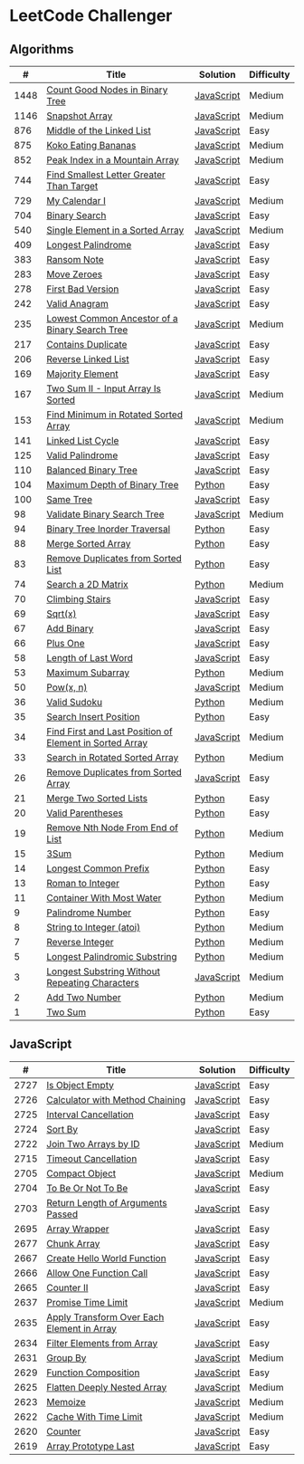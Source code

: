 # LeetCode Challenger

## Algorithms
| # | Title | Solution | Difficulty |
| - | ----- | -------- | ---------- |
| 1448 | [Count Good Nodes in Binary Tree](https://leetcode.com/problems/count-good-nodes-in-binary-tree/) | [JavaScript](./algorithms/count_good_nodes_in_binary_tree.js) | Medium |
| 1146 | [Snapshot Array](https://leetcode.com/problems/snapshot-array/) | [JavaScript](./algorithms/snapshot_array.js) | Medium |
| 876 | [Middle of the Linked List](https://leetcode.com/problems/middle-of-the-linked-list/) | [JavaScript](./algorithms/middle_of_the_linked_list.js) | Easy |
| 875 | [Koko Eating Bananas](https://leetcode.com/problems/koko-eating-bananas/) | [JavaScript](./algorithms/koko_eating_bananas.js) | Medium |
| 852 | [Peak Index in a Mountain Array](https://leetcode.com/problems/peak-index-in-a-mountain-array/) | [JavaScript](./algorithms/peak_index_in_a_mountain_array.js) | Medium |
| 744 | [Find Smallest Letter Greater Than Target](https://leetcode.com/problems/find-smallest-letter-greater-than-target/) | [JavaScript](./algorithms/find_smallest_letter_greater_than_target.js) | Easy |
| 729 | [My Calendar I](https://leetcode.com/problems/my-calendar-i/) | [JavaScript](./algorithms/my_calendar_i.js) | Medium |
| 704 | [Binary Search](https://leetcode.com/problems/binary-search/) | [JavaScript](./algorithms/binary_search.js) | Easy |
| 540 | [Single Element in a Sorted Array](https://leetcode.com/problems/single-element-in-a-sorted-array/) | [JavaScript](./algorithms/single_element_in_a_sorted_array.js) | Medium |
| 409 | [Longest Palindrome](https://leetcode.com/problems/longest-palindrome/) | [JavaScript](./algorithms/longest_palindrome.js) | Easy |
| 383 | [Ransom Note](https://leetcode.com/problems/ransom-note/) | [JavaScript](./algorithms/ransom_note.js) | Easy |
| 283 | [Move Zeroes](https://leetcode.com/problems/move-zeroes/) | [JavaScript](./algorithms/move_zeroes.js) | Easy |
| 278 | [First Bad Version](https://leetcode.com/problems/first-bad-version/) | [JavaScript](./algorithms/first_bad_version.js) | Easy |
| 242 | [Valid Anagram](https://leetcode.com/problems/valid-anagram/) | [JavaScript](./algorithms/valid_anagram.js) | Easy |
| 235 | [Lowest Common Ancestor of a Binary Search Tree](https://leetcode.com/problems/lowest-common-ancestor-of-a-binary-search-tree/) | [JavaScript](./algorithms/lowest_common_ancestor_of_a_binary_search_tree.js) | Medium |
| 217 | [Contains Duplicate](https://leetcode.com/problems/contains-duplicate/) | [JavaScript](./algorithms/contains_duplicate.js) | Easy |
| 206 | [Reverse Linked List](https://leetcode.com/problems/reverse-linked-list/) | [JavaScript](./algorithms/reverse_linked_list.js) | Easy |
| 169 | [Majority Element](https://leetcode.com/problems/majority-element/) | [JavaScript](./algorithms/majority_element.js) | Easy |
| 167 | [Two Sum II - Input Array Is Sorted](https://leetcode.com/problems/two-sum-ii-input-array-is-sorted/) | [JavaScript](./algorithms/two_sum_ii.js) | Medium |
| 153 | [Find Minimum in Rotated Sorted Array](https://leetcode.com/problems/find-minimum-in-rotated-sorted-array/) | [JavaScript](./algorithms/find_minimum_in_rotated_sorted_array.js) | Medium |
| 141 | [Linked List Cycle](https://leetcode.com/problems/linked-list-cycle/) | [JavaScript](./algorithms/linked_list_cycle.js) | Easy |
| 125 | [Valid Palindrome](https://leetcode.com/problems/valid-palindrome/) | [JavaScript](./algorithms/valid_palindrome.js) | Easy |
| 110 | [Balanced Binary Tree](https://leetcode.com/problems/balanced-binary-tree/) | [JavaScript](./algorithms/balanced_binary_tree.js) | Easy |
| 104 | [Maximum Depth of Binary Tree](https://leetcode.com/problems/maximum-depth-of-binary-tree/) | [Python](./algorithms/maximum_depth_of_binary_tree.py) | Easy |
| 100 | [Same Tree](https://leetcode.com/problems/same-tree/) | [JavaScript](./algorithms/same_tree.js) | Easy |
| 98 | [Validate Binary Search Tree](https://leetcode.com/problems/validate-binary-search-tree/) | [JavaScript](./algorithms/validate_binary_search_tree.js) | Medium |
| 94 | [Binary Tree Inorder Traversal](https://leetcode.com/problems/binary-tree-inorder-traversal/) | [Python](./algorithms/binary_tree_inorder_traversal.py) | Easy |
| 88 | [Merge Sorted Array](https://leetcode.com/problems/merge-sorted-array/) | [Python](./algorithms/merge_sorted_array.py) | Easy |
| 83 | [Remove Duplicates from Sorted List](https://leetcode.com/problems/remove-duplicates-from-sorted-list/) | [Python](./algorithms/remove_duplicates_from_sorted_list.py) | Easy |
| 74 | [Search a 2D Matrix](https://leetcode.com/problems/search-a-2d-matrix/) | [Python](./algorithms/search_a_2d_matrix.py) | Medium |
| 70 | [Climbing Stairs](https://leetcode.com/problems/climbing-stairs/) | [JavaScript](./algorithms/climbing_stairs.js) | Easy |
| 69 | [Sqrt(x)](https://leetcode.com/problems/sqrtx/) | [JavaScript](./algorithms/sqrt.js) | Easy |
| 67 | [Add Binary](https://leetcode.com/problems/add-binary/) | [JavaScript](./algorithms/add_binary.js) | Easy |
| 66 | [Plus One](https://leetcode.com/problems/plus-one/) | [JavaScript](./algorithms/plus_one.js) | Easy |
| 58 | [Length of Last Word](https://leetcode.com/problems/length-of-last-word/) | [JavaScript](./algorithms/length_of_last_word.js) | Easy |
| 53 | [Maximum Subarray](https://leetcode.com/problems/maximum-subarray/) | [Python](./algorithms/maximum_subarray.py) | Medium |
| 50 | [Pow(x, n)](https://leetcode.com/problems/powx-n/) | [JavaScript](./algorithms/pow(x,n).js) | Medium |
| 36 | [Valid Sudoku](https://leetcode.com/problems/valid-sudoku/) | [Python](./algorithms/valid_sudoku.py) | Medium |
| 35 | [Search Insert Position](https://leetcode.com/problems/search-insert-position/) | [Python](./algorithms/search_insert_position.py) | Easy |
| 34 | [Find First and Last Position of Element in Sorted Array](https://leetcode.com/problems/find-first-and-last-position-of-element-in-sorted-array/) | [JavaScript](./algorithms/find_first_and_last_position_of_element_in_sorted_array.js) | Medium |
| 33 | [Search in Rotated Sorted Array](https://leetcode.com/problems/search-in-rotated-sorted-array/) | [Python](./algorithms/search_in_rotated_sorted_array.py) | Medium |
| 26 | [Remove Duplicates from Sorted Array](https://leetcode.com/problems/remove-duplicates-from-sorted-array/) | [JavaScript](./algorithms/remove_duplicates_from_sorted_array.js) | Easy |
| 21 | [Merge Two Sorted Lists](https://leetcode.com/problems/merge-two-sorted-lists/) | [Python](./algorithms/merge_two_sorted_lists.py) | Easy |
| 20 | [Valid Parentheses](https://leetcode.com/problems/valid-parentheses/) | [Python](./algorithms/valid_parentheses.py) | Easy |
| 19 | [Remove Nth Node From End of List](https://leetcode.com/problems/remove-nth-node-from-end-of-list/) | [Python](./algorithms/remove_nth_node_from_end_of_list.py) | Medium |
| 15 | [3Sum](https://leetcode.com/problems/3sum/) | [Python](./algorithms/3sum.py) | Medium |
| 14 | [Longest Common Prefix](https://leetcode.com/problems/longest-common-prefix/) | [Python](./algorithms/longest_common_prefix.py) | Easy |
| 13 | [Roman to Integer](https://leetcode.com/problems/roman-to-integer/) | [Python](./algorithms/roman_to_integer.py) | Easy |
| 11 | [Container With Most Water](https://leetcode.com/problems/container-with-most-water/) | [Python](./algorithms/container_with_most_water.py) | Medium |
| 9 | [Palindrome Number](https://leetcode.com/problems/palindrome-number/) | [Python](./algorithms/palindrome_number.py) | Easy |
| 8 | [String to Integer (atoi)](https://leetcode.com/problems/string-to-integer-atoi/) | [Python](./algorithms/string_to_integer.py) | Medium |
| 7 | [Reverse Integer](https://leetcode.com/problems/reverse-integer/) | [Python](./algorithms/reverse_integer.py) | Medium |
| 5 | [Longest Palindromic Substring](https://leetcode.com/problems/longest-palindromic-substring/) | [Python](./algorithms/longest_palindromic_substring.py) | Medium |
| 3 | [Longest Substring Without Repeating Characters](https://leetcode.com/problems/longest-substring-without-repeating-characters/) | [JavaScript](./algorithms/longest_substring_without_repeating_characters.js) | Medium |
| 2 | [Add Two Number](https://leetcode.com/problems/add-two-numbers/) | [Python](./algorithms/add_two_numbers.py) | Medium |
| 1 | [Two Sum](https://leetcode.com/problems/two-sum/) | [Python](./algorithms/two_sum.py) | Easy |

## JavaScript
| # | Title | Solution | Difficulty |
| - | ----- | -------- | ---------- |
| 2727 | [Is Object Empty](https://leetcode.com/problems/is-object-empty/) | [JavaScript](./javascript/is_object_empty.js) | Easy |
| 2726 | [Calculator with Method Chaining](https://leetcode.com/problems/calculator-with-method-chaining/) | [JavaScript](./javascript/calculator_with_method_chaining.js) | Easy |
| 2725 | [Interval Cancellation](https://leetcode.com/problems/interval-cancellation/) | [JavaScript](./javascript/interval_cancellation.js) | Easy |
| 2724 | [Sort By](https://leetcode.com/problems/sort-by/) | [JavaScript](./javascript/sort_by.js) | Easy |
| 2722 | [Join Two Arrays by ID](https://leetcode.com/problems/join-two-arrays-by-id/) | [JavaScript](./javascript/join_two_arrays_by_id.js) | Medium |
| 2715 | [Timeout Cancellation](https://leetcode.com/problems/timeout-cancellation/) | [JavaScript](./javascript/timeout_cancellation.js) | Easy |
| 2705 | [Compact Object](https://leetcode.com/problems/compact-object/) | [JavaScript](./javascript/compact_object.js) | Medium |
| 2704 | [To Be Or Not To Be](https://leetcode.com/problems/to-be-or-not-to-be/) | [JavaScript](./javascript/to_be_or_not_to_be.js) | Easy |
| 2703 | [Return Length of Arguments Passed](https://leetcode.com/problems/return-length-of-arguments-passed/) | [JavaScript](./javascript/return_length_of_arguments_passed.js) | Easy |
| 2695 | [Array Wrapper](https://leetcode.com/problems/array-wrapper/) | [JavaScript](./javascript/array_wrapper.js) | Easy |
| 2677 | [Chunk Array](https://leetcode.com/problems/chunk-array/) | [JavaScript](./javascript/chunk_array.js) | Easy |
| 2667 | [Create Hello World Function](https://leetcode.com/problems/create-hello-world-function/) | [JavaScript](./javascript/create_hello_world_function.js) | Easy |
| 2666 | [Allow One Function Call](https://leetcode.com/problems/allow-one-function-call/) | [JavaScript](./javascript/allow_one_function_call.js) | Easy |
| 2665 | [Counter II](https://leetcode.com/problems/counter-ii/) | [JavaScript](./javascript/counter_ii.js) | Easy |
| 2637 | [Promise Time Limit](https://leetcode.com/problems/promise-time-limit/) | [JavaScript](/javascript/promise_time_limit.js) | Medium |
| 2635 | [Apply Transform Over Each Element in Array](https://leetcode.com/problems/apply-transform-over-each-element-in-array/) | [JavaScript](./javascript/apply_transform_over_each_element_in_array.js) | Easy |
| 2634 | [Filter Elements from Array](https://leetcode.com/problems/filter-elements-from-array/) | [JavaScript](./javascript/filter_elements_from_array.js) | Easy |
| 2631 | [Group By](https://leetcode.com/problems/group-by/) | [JavaScript](./javascript/group_by.js) | Medium |
| 2629 | [Function Composition](https://leetcode.com/problems/function-composition/) | [JavaScript](./javascript/function_composition.js) | Easy |
| 2625 | [Flatten Deeply Nested Array](https://leetcode.com/problems/flatten-deeply-nested-array/) | [JavaScript](./javascript/flatten_deeply_nested_array.js) | Medium |
| 2623 | [Memoize](https://leetcode.com/problems/memoize/) | [JavaScript](./javascript/memoize.js) | Medium |
| 2622 | [Cache With Time Limit](https://leetcode.com/problems/cache-with-time-limit/) | [JavaScript](./javascript/cache_with_time_limit.js) | Medium |
| 2620 | [Counter](https://leetcode.com/problems/counter/) | [JavaScript](./javascript/counter.js) | Easy |
| 2619 | [Array Prototype Last](https://leetcode.com/problems/array-prototype-last/) | [JavaScript](./javascript/array_prototype_last.js) | Easy |